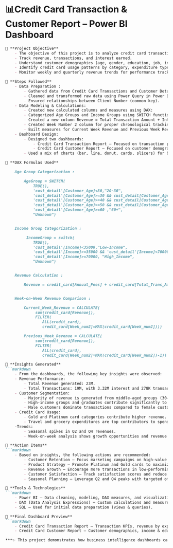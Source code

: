 # 📊Credit Card Transaction & Customer Report – Power BI Dashboard
```markdown
🔹 **Project Objective**
	- The objective of this project is to analyze credit card transactions and customer behavior to generate actionable business insights. The dashboard helps financial institutions and stakeholders:
	- Track revenue, transactions, and interest earned.
	- Understand customer demographics (age, gender, education, job, income groups).
	- Identify credit card usage patterns by category, expenditure type, and customer satisfaction.
	- Monitor weekly and quarterly revenue trends for performance tracking.

🔹 **Steps Followed**
	- Data Preparation :
		- Gathered data from Credit Card Transactions and Customer Details tables.
		- Cleaned and transformed raw data using Power Query in Power BI.
		- Ensured relationships between Client Number (common key).
	- Data Modeling & Calculations:
		- Created new calculated columns and measures using DAX:
		- Categorized Age Groups and Income Groups using SWITCH function.
		- Created a new column Revenue = Total Transaction Amount + Interest + Annual Fee.
		- Created Week Number 2 column for proper chronological tracking.
		- Built measures for Current Week Revenue and Previous Week Revenue to calculate growth.
	- Dashboard Design:
		- Designed two dashboards:
			- Credit Card Transaction Report – Focused on transaction performance.
			- Credit Card Customer Report – Focused on customer demographics and segmentation.
		- Used a mix of charts (bar, line, donut, cards, slicers) for better visualization.

🔹 **DAX Formulas Used**

	Age Group Categorization :

		AgeGroup = SWITCH(
		    TRUE(),
		    'cust_detail'[Customer_Age]<30,"20-30",
		    'cust_detail'[Customer_Age]>=30 && cust_detail[Customer_Age]<40, "30-40",
		    'cust_detail'[Customer_Age]>=40 && cust_detail[Customer_Age]<50, "40-50",
		    'cust_detail'[Customer_Age]>=50 && cust_detail[Customer_Age]<60, "50-60",
		    'cust_detail'[Customer_Age]>=60 ,"60+",
		    "Unknown")


	Income Group Categorization :

		 IncomeGroup = switch(
		    TRUE(),
		    'cust_detail'[Income]<35000,"Low-Income",
		    'cust_detail'[Income]>=35000 && 'cust_detail'[Income]<70000,"Middle-Income",
		    'cust_detail'[Income]>=70000, "High_Income",
		    "Unknown")


	Revenue Calculation :

		Revenue = credit_card[Annual_Fees] + credit_card[Total_Trans_Amt] + credit_card[Interest_Earned]


	Week-on-Week Revenue Comparison :

		Current_Week_Revenue = CALCULATE(
		     sum(credit_card[Revenue]),
		     FILTER(
		        ALL(credit_card),
		        credit_card[Week_num2]=MAX(credit_card[Week_num2])))

		Previous_Week_Revenue = CALCULATE(
		     sum(credit_card[Revenue]),
		     FILTER(
		        ALL(credit_card),
		        credit_card[Week_num2]=MAX(credit_card[Week_num2])-1))

🔹 **Insights Generated**
```markdown
	- From the dashboards, the following key insights were observed:
	- Revenue Performance:
		- Total Revenue generated: 23M.
		- Total Transactions: 19M, with 3.32M interest and 278K transaction count.
	- Customer Segmentation:
		- Majority of revenue is generated from middle-aged groups (30–50 yrs).
		- High-income groups and graduates contribute significantly to revenue.
		- Male customers dominate transactions compared to female customers.
	- Credit Card Usage:
		- Gold and Platinum card categories contribute higher revenue.
		- Travel and grocery expenditures are top contributors to spending.
	-Trends:
		- Seasonal spikes in Q2 and Q4 revenues.
		- Week-on-week analysis shows growth opportunities and revenue dips.

🔹 **Action Items**
```markdown
	- Based on insights, the following actions are recommended:
		- Customer Retention – Focus marketing campaigns on high-value customer groups (30–50 yrs, graduates, high-income).
		- Product Strategy – Promote Platinum and Gold cards to maximize revenue.
		- Revenue Growth – Encourage more transactions in low-performing categories (like utilities).
		- Customer Satisfaction – Track satisfaction scores and reduce delinquent accounts to improve loyalty.
		- Seasonal Planning – Leverage Q2 and Q4 peaks with targeted offers and cashback schemes.

🔹 **Tools & Technologies**
```markdown
	- Power BI – Data cleaning, modeling, DAX measures, and visualization.
	- DAX (Data Analysis Expressions) – Custom calculations and measures.
	- SQL – Used for initial data preparation (views & queries).

🔹 **Final Dashboard Preview**
```markdown
	- Credit Card Transaction Report – Transaction KPIs, revenue by expenditure, card usage, quarterly & weekly analysis.
	- Credit Card Customer Report – Customer demographics, income & education segmentation, satisfaction score analysis.

***✨ This project demonstrates how business intelligence dashboards can convert raw financial data into meaningful insights that support data-driven decision-making.***

